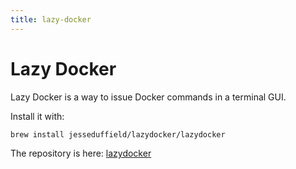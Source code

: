 ```yaml
---
title: lazy-docker
---
```

# Lazy Docker

Lazy Docker is a way to issue Docker commands in a terminal GUI.

Install it with:

```sh
brew install jesseduffield/lazydocker/lazydocker
```

The repository is here:
[lazydocker](https://github.com/jesseduffield/lazydocker.md)
